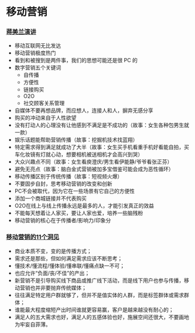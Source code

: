 # 移动营销
### [蒋美兰演讲](http://www.linkshop.com.cn/web/archives/2014/305264.shtml)

* 移动互联网无比发达
* 移动营销极度热门
* 看到和被搜到是两件事，我们的思想可能还是很 PC 的
* 数字营销五个关键词
  * 自传播
  * 方便性
  * 链接购买
  * O2O
  * 社交顾客关系管理
* 自媒体不要再想品牌，而应想人，连接人和人，摒弃无感分享
* 购买的冲动来自于人性欲望
* 没有打动人的心理没有让他感到不满足是不成功的（故事：女生各种包男生就一款）
* 娱乐话题能帮助营销传播（故事：挖掘机技术找蓝翔）
* 特定需求得到满足就成功了大半（故事：女生买手机看重手机好看能自拍，买车化妆镜有灯就心动，想要相机被送相机才会高兴到哭）
* 大众兴趣点不同（故事：女生看庾澄庆/男生看伊能静/爷爷看张正芬）
* 避免无亮点（故事：脑白金式营销被加多宝借鉴可能会成为恶性循环）
* 移动传播区别于传统传播（故事：短视频火爆）
* 不要固步自封，思考移动营销的改变和创新
* PC不会被取代，因为它在一些场景有它自己的方便性
* 添加一个商城链接并不代表购买
* O2O在线上与线上传播永远是最多的人，才能引发真正的效益
* 不能每天想着让人家买，要让人家也爱，培养一些脑残粉
* 移动营销的核心在于传播者/影响力/印象分


### [移动营销的11个洞见](https://mp.weixin.qq.com/s/BXM677cS70yNNgW2m6ZhHQ)
* 商业本质不变，变的是传播方式；
* 需求还是那些，但如何满足需求应该不断思考；
* 懂技术/懂流程/懂体验/懂串联/懂痛点缺一不可；
* 也应允许“负面/丧/不佳”的产出；
* 新营销不是引导购买线下商品或推广线下活动，而是线下用户也参与传播，移动营销也并非要抛弃传统媒体；
* 往往满足特定用户群就够了，但并不是值实体的人群，而是标签群体或需求群体；
* 谁能最大程度缩短产出时间谁就更容易赢，客户是越来越没有耐心的；
* 满足人的五大需求也好，满足人的五感体验也好，施展空间还很大，不要画地为牢妄自菲薄。